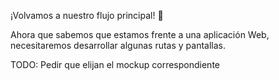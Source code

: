 ¡Volvamos a nuestro flujo principal! :muscle:

Ahora que sabemos que estamos frente a una aplicación Web, necesitaremos desarrollar algunas rutas y pantallas. 

TODO: Pedir que elijan el mockup correspondiente